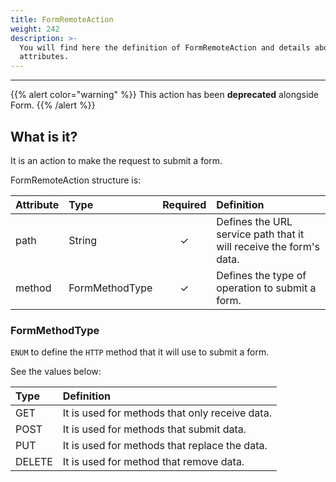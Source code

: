 ```yaml
---
title: FormRemoteAction
weight: 242
description: >-
  You will find here the definition of FormRemoteAction and details about its
  attributes.
---
```


---

{{% alert color="warning" %}}
This action has been **deprecated** alongside Form.
{{% /alert %}}

## What is it?

It is an action to make the request to submit a form. 

FormRemoteAction structure is: 

<table>
  <thead>
    <tr>
      <th style="text-align:left">Attribute</th>
      <th style="text-align:left">Type</th>
      <th style="text-align:center">Required</th>
      <th style="text-align:left">Definition</th>
    </tr>
  </thead>
  <tbody>
    <tr>
      <td style="text-align:left">
      path
      </td>
      <td style="text-align:left">String</td>
      <td style="text-align:center">&#x2713;</td>
      <td style="text-align:left">Defines the URL service path that it will receive the form&apos;s data.</td>
    </tr>
    <tr>
      <td style="text-align:left">method</td>
      <td style="text-align:left">FormMethodType</td>
      <td style="text-align:center">&#x2713;</td>
      <td style="text-align:left">Defines the type of operation to submit a form.</td>
    </tr>
  </tbody>
</table>

### FormMethodType

`ENUM` to define the  `HTTP` method that it will use to submit a form. 

See the values below: 

| Type | Definition |
| :--- | :--- |
| GET | It is used for methods that only receive data.  |
| POST | It is used for methods that submit data.  |
| PUT | It is used for methods that replace the data.  |
| DELETE | It is used for method that remove data.  |